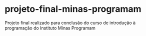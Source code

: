 # projeto-final-minas-programam
Projeto final realizado para conclusão do curso de introdução à programação do Instituto Minas Programam
